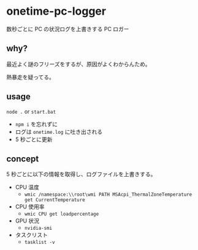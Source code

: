 # onetime-pc-logger

数秒ごとに PC の状況ログを上書きする PC ロガー

## why?

最近よく謎のフリーズをするが、原因がよくわからんため。

熱暴走を疑ってる。

## usage

`node .` or `start.bat`

- `npm i` を忘れずに
- ログは `onetime.log` に吐き出される
- 5 秒ごとに更新

## concept

5 秒ごとに以下の情報を取得し、ログファイルを上書きする。

- CPU 温度
  - `wmic /namespace:\\root\wmi PATH MSAcpi_ThermalZoneTemperature get CurrentTemperature`
- CPU 使用率
  - `wmic CPU get loadpercentage`
- GPU 状況
  - `nvidia-smi`
- タスクリスト
  - `tasklist -v`
